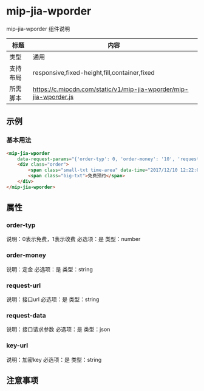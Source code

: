 # mip-jia-wporder

mip-jia-wporder 组件说明

标题|内容
----|----
类型|通用
支持布局|responsive,fixed-height,fill,container,fixed
所需脚本|https://c.mipcdn.com/static/v1/mip-jia-wporder/mip-jia-wporder.js

## 示例

### 基本用法
```html
<mip-jia-wporder
	data-request-params="{'order-typ': 0, 'order-money': '10', 'request-url': 'http://qa.m.jia.com/wangpu/product/reservation/add', 'request-data': {'productId': '819', 'shopId': '64935', 'sourceReferrer': ''}, 'key-url': '//qa.m.jia.com/wangpu/encrypt/mobile/public-key/base64'}}">
	<div class="order">	
		<span class="small-txt time-area" data-time="2017/12/10 12:22:00"><em>xx天xx时xx分</em>后结束</span>
		<span class="big-txt">免费预约</span>
	</div>
</mip-jia-wporder>
```

## 属性

### order-typ

说明：0表示免费，1表示收费
必选项：是
类型：number

### order-money

说明：定金
必选项：是
类型：string

### request-url

说明：接口url
必选项：是
类型：string

### request-data

说明：接口请求参数
必选项：是
类型：json

### key-url

说明：加密key
必选项：是
类型：string


## 注意事项

